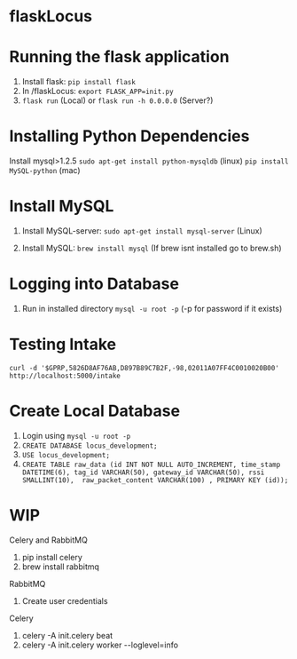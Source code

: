 # flaskLocus

# Running the flask application
1. Install flask: `pip install flask`
2. In /flaskLocus: `export FLASK_APP=init.py`
3. `flask run` (Local) or `flask run -h 0.0.0.0` (Server?)


# Installing Python Dependencies
Install mysql>1.2.5
  `sudo apt-get install python-mysqldb` (linux)
  `pip install MySQL-python` (mac)
  
# Install MySQL
1. Install MySQL-server: `sudo apt-get install mysql-server` (Linux)

1. Install MySQL: `brew install mysql` (If brew isnt installed go to brew.sh)


# Logging into Database
1. Run in installed directory `mysql -u root -p` (-p for password if it exists)

# Testing Intake
```
curl -d '$GPRP,5826D8AF76AB,D897B89C7B2F,-98,02011A07FF4C0010020B00' http://localhost:5000/intake
```

# Create Local Database
1. Login using `mysql -u root -p`
2. `CREATE DATABASE locus_development;`
3. `USE locus_development;`
4. `CREATE TABLE raw_data (id INT NOT NULL AUTO_INCREMENT, time_stamp DATETIME(6), tag_id VARCHAR(50), gateway_id VARCHAR(50), rssi SMALLINT(10),  raw_packet_content VARCHAR(100) , PRIMARY KEY (id));`

# WIP

Celery and RabbitMQ
1. pip install celery
2. brew install rabbitmq

RabbitMQ
1. Create user credentials

Celery
1. celery -A init.celery beat
2. celery -A init.celery worker --loglevel=info
